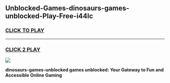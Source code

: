 
## Unblocked-Games-dinosaurs-games-unblocked-Play-Free-i44lc
<h3>
<a href="https://premium76.site?title=dinosaurs-games-unblocked&ref=18A1">CLICK TO PLAY</a></h3>
<hr>

<h3>
<a href="https://premium76.site?title=dinosaurs-games-unblocked&ref=18A1">CLICK 2 PLAY</a>
  
</h3>

<a href="https://premium76.site?title=dinosaurs-games-unblocked&ref=18A1"><img src="https://clearcache.store/games.png"></a>


**dinosaurs-games-unblocked games unblocked: Your Gateway to Fun and Accessible Online Gaming**
